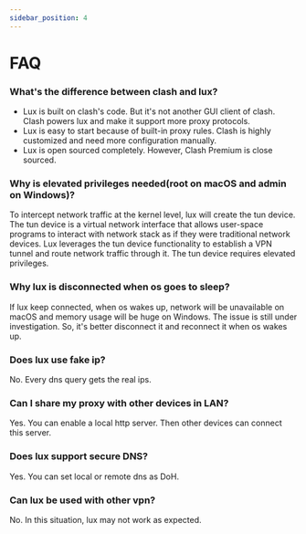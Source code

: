 ```yaml
---
sidebar_position: 4
---
```


# FAQ

### What's the difference between clash and lux?

* Lux is built on clash's code. But it's not another GUI client of clash. Clash powers lux and make it support more
  proxy protocols.
* Lux is easy to start because of built-in proxy rules. Clash is highly customized and need more configuration manually.
* Lux is open sourced completely. However, Clash Premium is close sourced.

### Why is elevated privileges needed(root on macOS and admin on Windows)?

To intercept network traffic at the kernel level, lux will create the tun device.
The tun device is a virtual network interface that allows user-space programs to interact with network stack as if they
were traditional network devices.
Lux leverages the tun device functionality to establish a VPN tunnel and route network traffic through it.
The tun device requires elevated privileges.

### Why lux is disconnected when os goes to sleep?

If lux keep connected, when os wakes up, network will be unavailable on macOS and memory usage will be huge on Windows.
The issue is still under investigation.
So, it's better disconnect it and reconnect it when os wakes up.

### Does lux use fake ip?

No. Every dns query gets the real ips.

### Can I share my proxy with other devices in LAN?

Yes. You can enable a local http server. Then other devices can connect this server.

### Does lux support secure DNS?

Yes. You can set local or remote dns as DoH.

### Can lux be used with other vpn?

No. In this situation, lux may not work as expected. 

